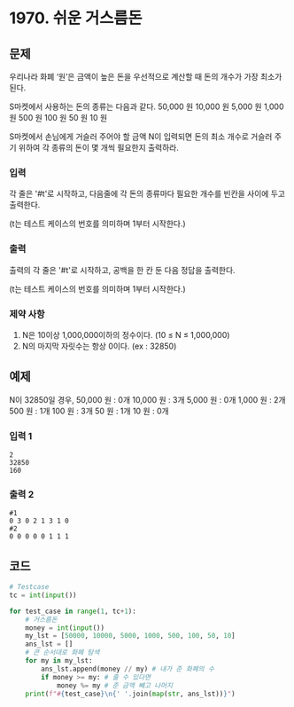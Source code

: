 # 1970. 쉬운 거스름돈

## 문제

우리나라 화폐 ‘원’은 금액이 높은 돈을 우선적으로 계산할 때 돈의 개수가 가장 최소가 된다.

S마켓에서 사용하는 돈의 종류는 다음과 같다.
50,000 원
10,000 원
5,000 원
1,000 원
500 원
100 원
50 원
10 원

S마켓에서 손님에게 거슬러 주어야 할 금액 N이 입력되면 돈의 최소 개수로 거슬러 주기 위하여 각 종류의 돈이 몇 개씩 필요한지 출력하라.



### 입력

각 줄은 '#t'로 시작하고, 다음줄에 각 돈의 종류마다 필요한 개수를 빈칸을 사이에 두고 출력한다.

(t는 테스트 케이스의 번호를 의미하며 1부터 시작한다.)

### 출력

출력의 각 줄은 '#t'로 시작하고, 공백을 한 칸 둔 다음 정답을 출력한다.

(t는 테스트 케이스의 번호를 의미하며 1부터 시작한다.)

### 제약 사항

1. N은 10이상 1,000,000이하의 정수이다. (10 ≤ N ≤ 1,000,000)
2. N의 마지막 자릿수는 항상 0이다. (ex : 32850)





## 예제

N이 32850일 경우,
50,000 원 : 0개
10,000 원 : 3개
5,000 원 : 0개
1,000 원 : 2개
500 원 : 1개
100 원 : 3개
50 원 : 1개
10 원 : 0개

### 입력 1

```
2 
32850
160             
```

### 출력 2

```
#1
0 3 0 2 1 3 1 0
#2
0 0 0 0 0 1 1 1
```



## 코드

```python
# Testcase
tc = int(input())

for test_case in range(1, tc+1):
    # 거스름돈
    money = int(input())
    my_lst = [50000, 10000, 5000, 1000, 500, 100, 50, 10]
    ans_lst = []
    # 큰 순서대로 화폐 탐색
    for my in my_lst:
        ans_lst.append(money // my) # 내가 준 화폐의 수
        if money >= my: # 줄 수 있다면
            money %= my # 준 금액 빼고 나머지
    print(f"#{test_case}\n{' '.join(map(str, ans_lst))}")
```
